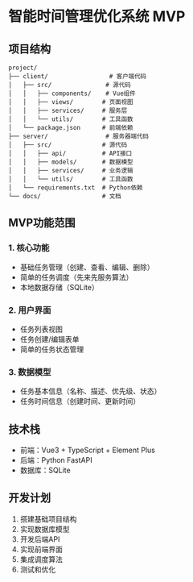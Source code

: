 # 智能时间管理优化系统 MVP

## 项目结构
```
project/
├── client/                 # 客户端代码
│   ├── src/               # 源代码
│   │   ├── components/    # Vue组件
│   │   ├── views/        # 页面视图
│   │   ├── services/     # 服务层
│   │   └── utils/        # 工具函数
│   └── package.json      # 前端依赖
├── server/                # 服务器端代码
│   ├── src/              # 源代码
│   │   ├── api/          # API接口
│   │   ├── models/       # 数据模型
│   │   ├── services/     # 业务逻辑
│   │   └── utils/        # 工具函数
│   └── requirements.txt  # Python依赖
└── docs/                 # 文档
```

## MVP功能范围

### 1. 核心功能
- 基础任务管理（创建、查看、编辑、删除）
- 简单的任务调度（先来先服务算法）
- 本地数据存储（SQLite）

### 2. 用户界面
- 任务列表视图
- 任务创建/编辑表单
- 简单的任务状态管理

### 3. 数据模型
- 任务基本信息（名称、描述、优先级、状态）
- 任务时间信息（创建时间、更新时间）

## 技术栈
- 前端：Vue3 + TypeScript + Element Plus
- 后端：Python FastAPI
- 数据库：SQLite

## 开发计划
1. 搭建基础项目结构
2. 实现数据库模型
3. 开发后端API
4. 实现前端界面
5. 集成调度算法
6. 测试和优化 